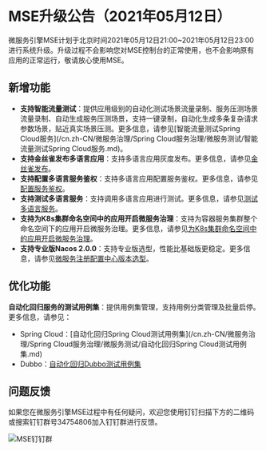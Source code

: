# MSE升级公告（2021年05月12日）

微服务引擎MSE计划于北京时间2021年05月12日21:00~2021年05月12日23:00进行系统升级。升级过程不会影响您对MSE控制台的正常使用，也不会影响原有应用的正常运行，敬请放心使用MSE。

## 新增功能

-   **支持智能流量测试**：提供应用级别的自动化测试场景流量录制、服务压测场景流量录制、自动生成服务压测场景，支持一键录制，自动化生成多条复杂请求参数场景，贴近真实场景压测。更多信息，请参见[智能流量测试Spring Cloud服务](/cn.zh-CN/微服务治理/Spring Cloud服务治理/微服务测试/智能流量测试Spring Cloud服务.md)。
-   **支持金丝雀发布多语言应用**：支持多语言应用灰度发布。更多信息，请参见[金丝雀发布](/cn.zh-CN/微服务治理/多语言服务治理/金丝雀发布.md)。
-   **支持配置多语言服务鉴权**：支持多语言应用配置服务鉴权。更多信息，请参见[配置服务鉴权](/cn.zh-CN/微服务治理/多语言服务治理/配置服务鉴权.md)。
-   **支持测试多语言服务**：支持调用多语言应用进行测试。更多信息，请参见[测试多语言服务](/cn.zh-CN/微服务治理/多语言服务治理/微服务测试/测试多语言服务.md)。
-   **支持为K8s集群命名空间中的应用开启微服务治理**：支持为容器服务集群整个命名空间下的应用开启微服务治理。更多信息，请参见[为K8s集群命名空间中的应用开启微服务治理](/cn.zh-CN/微服务治理/最佳实践/为K8s集群命名空间中的应用开启微服务治理.md)。
-   **支持专业版Nacos 2.0.0**：支持专业版选型，性能比基础版更稳定。更多信息，请参见[微服务注册配置中心版本选型](/cn.zh-CN/产品计费/微服务注册配置中心/微服务注册配置中心版本选型.md)。

## 优化功能

**自动化回归服务的测试用例集**：提供用例集管理，支持用例分类管理及批量启停。更多信息，请参见：

-   Spring Cloud：[自动化回归Spring Cloud测试用例集](/cn.zh-CN/微服务治理/Spring Cloud服务治理/微服务测试/自动化回归Spring Cloud测试用例集.md)
-   Dubbo：[自动化回归Dubbo测试用例集](/cn.zh-CN/微服务治理/Dubbo服务治理/微服务测试/自动化回归Dubbo测试用例集.md)

## 问题反馈

如果您在微服务引擎MSE过程中有任何疑问，欢迎您使用钉钉扫描下方的二维码或搜索钉钉群号34754806加入钉钉群进行反馈。

![MSE钉钉群](https://static-aliyun-doc.oss-accelerate.aliyuncs.com/assets/img/zh-CN/2177960161/p129527.png)

